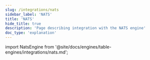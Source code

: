 ```yaml
---
slug: /integrations/nats
sidebar_label: 'NATS'
title: 'NATS'
hide_title: true
description: 'Page describing integration with the NATS engine'
doc_type: 'explanation'
---
```


import NatsEngine from '@site/docs/engines/table-engines/integrations/nats.md';

<NatsEngine/>
